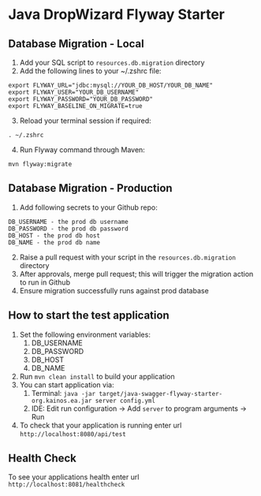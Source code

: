 # Java DropWizard Flyway Starter

Database Migration - Local
---

1. Add your SQL script to `resources.db.migration` directory
2. Add the following lines to your ~/.zshrc file:

```
export FLYWAY_URL="jdbc:mysql://YOUR_DB_HOST/YOUR_DB_NAME"
export FLYWAY_USER="YOUR_DB_USERNAME"
export FLYWAY_PASSWORD="YOUR_DB_PASSWORD"
export FLYWAY_BASELINE_ON_MIGRATE=true
```

3. Reload your terminal session if required:

```
. ~/.zshrc
```

4. Run Flyway command through Maven:

```
mvn flyway:migrate
```

Database Migration - Production
---

1. Add following secrets to your Github repo:

```
DB_USERNAME - the prod db username
DB_PASSWORD - the prod db password
DB_HOST - the prod db host
DB_NAME - the prod db name
```

2. Raise a pull request with your script in the `resources.db.migration` directory
3. After approvals, merge pull request; this will trigger the migration action to run in Github
4. Ensure migration successfully runs against prod database

How to start the test application
---

1. Set the following environment variables:
    1. DB_USERNAME
    2. DB_PASSWORD
    3. DB_HOST
    4. DB_NAME
1. Run `mvn clean install` to build your application
1. You can start application via:
    1. Terminal: `java -jar target/java-swagger-flyway-starter-org.kainos.ea.jar server config.yml`
    2. IDE: Edit run configuration -> Add `server` to program arguments -> Run
1. To check that your application is running enter url `http://localhost:8080/api/test`

Health Check
---

To see your applications health enter url `http://localhost:8081/healthcheck`
